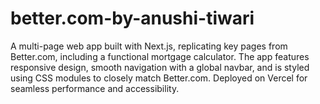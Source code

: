 # better.com-by-anushi-tiwari
A multi-page web app built with Next.js, replicating key pages from Better.com, including a functional mortgage calculator. The app features responsive design, smooth navigation with a global navbar, and is styled using CSS modules to closely match Better.com. Deployed on Vercel for seamless performance and accessibility.
